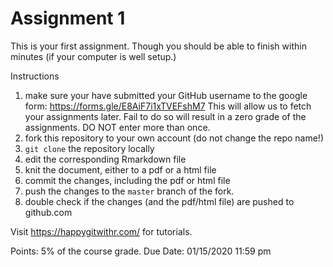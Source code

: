 # Assignment 1


This is your first assignment. Though you should be able to finish within minutes (if your computer is well setup.)

Instructions

1. make sure your have submitted your GitHub username to the google form: https://forms.gle/E8AiF7i1xTVEFshM7
    This will allow us to fetch your assignments later. Fail to do so will result in a zero grade of the assignments. DO NOT enter more than once.
1. fork this repository to your own account (do not change the repo name!)
1. `git clone` the repository locally
1. edit the corresponding Rmarkdown file
1. knit the document, either to a pdf or a html file
1. commit the changes, including the pdf or html file
1. push the changes to the `master` branch of the fork.
1. double check if the changes (and the pdf/html file) are pushed to github.com


Visit https://happygitwithr.com/ for tutorials.


Points: 5% of the course grade.
Due Date: 01/15/2020 11:59 pm
